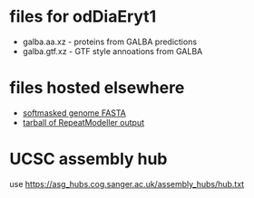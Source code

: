 # files for odDiaEryt1
* galba.aa.xz - proteins from GALBA predictions
* galba.gtf.xz - GTF style annoations from GALBA

# files hosted elsewhere
* [softmasked genome FASTA](https://asg_hubs.cog.sanger.ac.uk/odDiaEryt1/odDiaEryt1.fa.masked)
* [tarball of RepeatModeller output](https://asg_hubs.cog.sanger.ac.uk/odDiaEryt1/odDiaEryt1.tar.xz)

# UCSC assembly hub
use https://asg_hubs.cog.sanger.ac.uk/assembly_hubs/hub.txt

